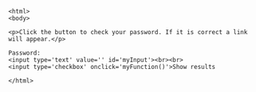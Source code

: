 <!DOCTYPE html>
    <html>
    <body>
    
    <p>Click the button to check your password. If it is correct a link will appear.</p>
    
    Password: 
    <input type='text' value='' id='myInput'><br><br>
    <input type='checkbox' onclick='myFunction()'>Show results
    
<a href="index.html" id='demo' style='display:none; color: black;'>link text</a>

  <script>
    function myFunction() {
      var x = document.getElementById('myInput');
      var y = document.getElementById('demo');
      if (x.value === '45') {
        y.style.display = 'block';
      } else {
        y.style.display = 'none';
      }
    }
    </script>
   </body>

    </html>